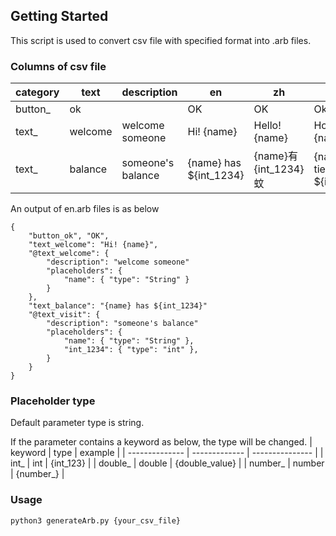 ## Getting Started

This script is used to convert csv file with specified format into .arb files.

### Columns of csv file

| category      | text          | description         | en                     | zh                   | spain                     |
| ------------- | ------------- | ------------------  | ---------------------- | -------------------- | ------------------------- |
| button_       | ok            |                     | OK                     | OK                   | Okay                      |
| text_         | welcome       | welcome someone     | Hi! {name}             | Hello! {name}        | Hola! {name}              |
| text_         | balance       | someone's balance   | {name} has ${int_1234} | {name}有{int_1234}蚊  | {name} tiene ${int_1234}  |

An output of en.arb files is as below
```
{
    "button_ok", "OK",
    "text_welcome": "Hi! {name}",
    "@text_welcome": {
        "description": "welcome someone"
        "placeholders": {
            "name": { "type": "String" }
        }
    },
    "text_balance": "{name} has ${int_1234}"
    "@text_visit": {
        "description": "someone's balance"
        "placeholders": {
            "name": { "type": "String" },
            "int_1234": { "type": "int" },
        }
    }
}
```

### Placeholder type

Default parameter type is string.

If the parameter contains a keyword as below, the type will be changed.
| keyword        | type          | example         |
| -------------- | ------------- | --------------- |
| int_           | int           | {int_123}       |
| double_        | double        | {double_value}  |
| number_        | number        | {number_}       |

### Usage
```
python3 generateArb.py {your_csv_file}
```